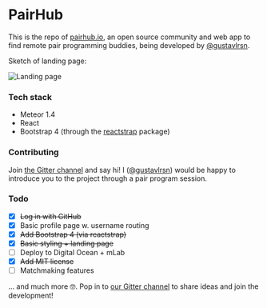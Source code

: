 # PairHub

This is the repo of [pairhub.io](https://pairhub.io), an open source community and web app to find remote pair programming buddies, being developed by [@gustavlrsn](https://twitter.com/gustavlrsn).

Sketch of landing page:

![Landing page](http://i.imgur.com/RSlG0Xi.png "Sketch of Landing page")



### Tech stack
- Meteor 1.4
- React
- Bootstrap 4 (through the [reactstrap](https://github.com/reactstrap/reactstrap) package)

### Contributing
Join [the Gitter channel](https://gitter.im/pairhub/Lobby) and say hi! I ([@gustavlrsn](https://twitter.com/gustavlrsn)) would be happy to introduce you to the project through a pair program session.

### Todo

- [X] ~~Log in with GitHub~~
- [X] Basic profile page w. username routing
- [X] ~~Add Bootstrap 4 (via reactstrap)~~
- [X] ~~Basic styling + landing page~~
- [ ] Deploy to Digital Ocean + mLab
- [X] ~~Add MIT license~~
- [ ] Matchmaking features

... and much more 🤓. Pop in to [our Gitter channel](https://gitter.im/pairhub/Lobby) to share ideas and join the development!
